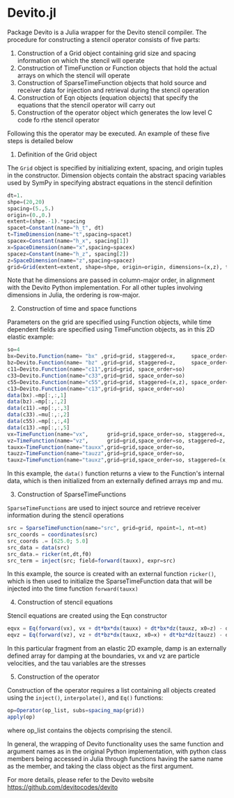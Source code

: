 # Devito.jl

Package Devito is a Julia wrapper for the Devito stencil compiler. The procedure for constructing a stencil operator consists of five parts:

1. Construction of a Grid object containing grid size and spacing information on which the stencil will operate
2. Construction of TimeFunction or Function objects that hold the actual arrays on which the stencil will operate
3. Construction of SparseTimeFunction objects that hold source and receiver data for injection and retrieval during the stencil operation
4. Construction of Eqn objects (equation objects) that specify the equations that the stencil operator will carry out
5. Construction of the operator object which generates the low level C code fo rthe stencil operator

Following this the operator may be executed. An example of these five steps is detailed below

1. Definition of the Grid object

The `Grid` object is specified by initializing extent, spacing, and origin tuples in the constructor. Dimension objects contain the 
abstract spacing variables used by SymPy in specifying abstract equations in the stencil definition

```julia
dt=1.
shpe=(20,20)
spacing=(5.,5.)
origin=(0.,0.)
extent=(shpe.-1).*spacing
spacet=Constant(name="h_t", dt) 
t=TimeDimension(name="t",spacing=spacet)
spacex=Constant(name="h_x", spacing[1]) 
x=SpaceDimension(name="x",spacing=spacex)
spacez=Constant(name="h_z", spacing[2])
z=SpaceDimension(name="z",spacing=spacez)
grid=Grid(extent=extent, shape=shpe, origin=origin, dimensions=(x,z), time_dimension=t)
```

Note that he dimensions are passed in column-major order, in alignment with the Devito Python implementation. For all other tuples involving dimensions in Julia, the ordering is row-major.

2. Construction of time and space functions

Parameters on the grid are specified using Function objects, while time dependent fields are specified using TimeFunction objects, 
as in this 2D elastic example:

```julia
so=4
bx=Devito.Function(name= "bx" ,grid=grid, staggered=x,     space_order=so)
bz=Devito.Function(name= "bz" ,grid=grid, staggered=z,     space_order=so)
c11=Devito.Function(name="c11",grid=grid, space_order=so)
c33=Devito.Function(name="c33",grid=grid, space_order=so)
c55=Devito.Function(name="c55",grid=grid, staggered=(x,z), space_order=so)
c13=Devito.Function(name="c13",grid=grid, space_order=so)
data(bx).=mp[:,:,1]
data(bz).=mp[:,:,2]
data(c11).=mp[:,:,3]
data(c33).=mu[:,:,2]
data(c55).=mp[:,:,4]
data(c13).=mp[:,:,5]
vx=TimeFunction(name="vx",      grid=grid,space_order=so, staggered=x, time_order=1)
vz=TimeFunction(name="vz",      grid=grid,space_order=so, staggered=z, time_order=1)
tauxx=TimeFunction(name="tauxx",grid=grid,space_order=so,                  time_order=1)
tauzz=TimeFunction(name="tauzz",grid=grid,space_order=so,                  time_order=1)
tauxz=TimeFunction(name="tauxz",grid=grid,space_order=so, staggered=(x,z), time_order=1)
```
  
In this example, the `data()` function returns a view to the Function's internal data, which is then initialized from an externally defined arrays mp and mu.

3. Construction of  SparseTimeFunctions

`SparseTimeFunctions` are used to inject source and retrieve receiver information during the stencil operations

```julia
src = SparseTimeFunction(name="src", grid=grid, npoint=1, nt=nt)
src_coords = coordinates(src)
src_coords .= [625.0; 5.0]
src_data = data(src)
src_data.= ricker(nt,dt,f0)
src_term = inject(src; field=forward(tauxx), expr=src)
```

In this example, the source is created with an external function `ricker()`, which is then used to initialize the SparseTimeFunction data that will be injected into the
time function `forward(tauxx)`

4. Construction of  stencil equations

Stencil equations are created using the Eqn constructor 

```julia
eqvx = Eq(forward(vx), vx + dt*bx*dx(tauxx) + dt*bx*dz(tauxz, x0=z) - dt*damp*vx)
eqvz = Eq(forward(vz), vz + dt*bz*dx(tauxz, x0=x) + dt*bz*dz(tauzz) - dt*damp*vz)
```

In this particular fragment from an elastic 2D example, damp is an externally defined array for damping at the boundaries, vx and vz are particle velocities, and the tau variables are the stresses 

5. Construction of the operator

Construction of the operator requires a list containing all objects created using the `inject()`, `interpolate()`, and `Eq()` functions:

```julia
op=Operator(op_list, subs=spacing_map(grid))
apply(op)
```

where op_list contains the objects comprising the stencil.

In general, the wrapping of Devito functionality uses the same function and argument names as in the original Python implementation, with 
python class members being accessed in Julia through functions having the same name as the member, and taking the class object as the first argument.

For more details, please refer to the Devito website https://github.com/devitocodes/devito


